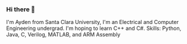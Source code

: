 ### Hi there 👋

I'm Ayden from Santa Clara University, I'm an Electrical and Computer Engineering undergrad. I'm hoping to learn C++ and C#.
Skills: Python, Java, C, Verilog, MATLAB, and ARM Assembly
